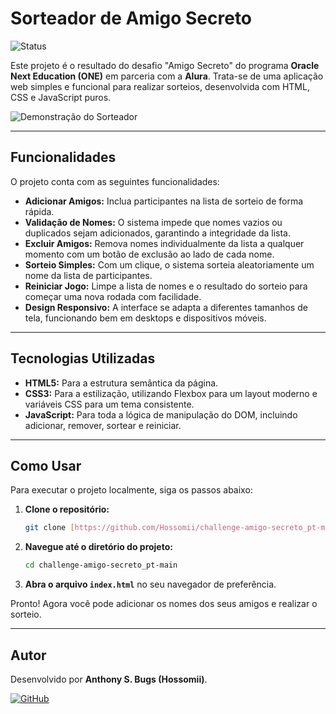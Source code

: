 # Sorteador de Amigo Secreto

![Status](https://img.shields.io/badge/status-concluído-brightgreen)

Este projeto é o resultado do desafio "Amigo Secreto" do programa **Oracle Next Education (ONE)** em parceria com a **Alura**. Trata-se de uma aplicação web simples e funcional para realizar sorteios, desenvolvida com HTML, CSS e JavaScript puros.

![Demonstração do Sorteador](demonstracao.gif)

---

## Funcionalidades

O projeto conta com as seguintes funcionalidades:

* **Adicionar Amigos:** Inclua participantes na lista de sorteio de forma rápida.
* **Validação de Nomes:** O sistema impede que nomes vazios ou duplicados sejam adicionados, garantindo a integridade da lista.
* **Excluir Amigos:** Remova nomes individualmente da lista a qualquer momento com um botão de exclusão ao lado de cada nome.
* **Sorteio Simples:** Com um clique, o sistema sorteia aleatoriamente um nome da lista de participantes.
* **Reiniciar Jogo:** Limpe a lista de nomes e o resultado do sorteio para começar uma nova rodada com facilidade.
* **Design Responsivo:** A interface se adapta a diferentes tamanhos de tela, funcionando bem em desktops e dispositivos móveis.

---

## Tecnologias Utilizadas

* **HTML5:** Para a estrutura semântica da página.
* **CSS3:** Para a estilização, utilizando Flexbox para um layout moderno e variáveis CSS para um tema consistente.
* **JavaScript:** Para toda a lógica de manipulação do DOM, incluindo adicionar, remover, sortear e reiniciar.

---

## Como Usar

Para executar o projeto localmente, siga os passos abaixo:

1.  **Clone o repositório:**
    ```bash
    git clone [https://github.com/Hossomii/challenge-amigo-secreto_pt-main.git](https://github.com/Hossomii/challenge-amigo-secreto_pt-main.git)
    ```
2.  **Navegue até o diretório do projeto:**
    ```bash
    cd challenge-amigo-secreto_pt-main
    ```
3.  **Abra o arquivo `index.html`** no seu navegador de preferência.

Pronto! Agora você pode adicionar os nomes dos seus amigos e realizar o sorteio.

---

## Autor

Desenvolvido por **Anthony S. Bugs (Hossomii)**.

[![GitHub](https://img.shields.io/badge/GitHub-100000?style=for-the-badge&logo=github&logoColor=white)](https://github.com/Hossomii)
